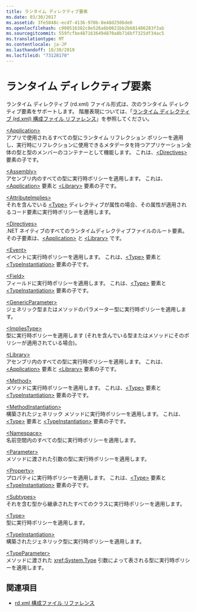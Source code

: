 ```yaml
---
title: ランタイム ディレクティブ要素
ms.date: 03/30/2017
ms.assetid: 3fe5848c-ecd7-4136-970b-8e48d250bde6
ms.openlocfilehash: c900516382c8e526a6b0021bb2b681486283f3ab
ms.sourcegitcommit: 559fcfbe4871636494870a8b716bf7325df34ac5
ms.translationtype: MT
ms.contentlocale: ja-JP
ms.lasthandoff: 10/30/2019
ms.locfileid: "73128170"
---
```

# <a name="runtime-directive-elements"></a>ランタイム ディレクティブ要素
ランタイム ディレクティブ (rd.xml) ファイル形式は、次のランタイム ディレクティブ要素をサポートします。 階層表現については、「[ランタイム ディレクティブ (rd.xml) 構成ファイル リファレンス](runtime-directives-rd-xml-configuration-file-reference.md)」を参照してください。  
  
 [\<Application>](application-element-net-native.md)  
 アプリで使用されるすべての型にランタイム リフレクション ポリシーを適用し、実行時にリフレクションに使用できるメタデータを持つアプリケーション全体の型と型のメンバーのコンテナーとして機能します。 これは、[\<Directives>](directives-element-net-native.md) 要素の子です。  
  
 [\<Assembly>](assembly-element-net-native.md)  
 アセンブリ内のすべての型に実行時ポリシーを適用します。 これは、[\<Application>](application-element-net-native.md) 要素と [\<Library>](library-element-net-native.md) 要素の子です。  
  
 [\<AttributeImplies>](attributeimplies-element-net-native.md)  
 それを含んでいる [\<Type>](type-element-net-native.md) ディレクティブが属性の場合、その属性が適用されるコード要素に実行時ポリシーを適用します。  
  
 [\<Directives>](directives-element-net-native.md)  
 .NET ネイティブのすべてのランタイムディレクティブファイルのルート要素。 その子要素は、[\<Application>](application-element-net-native.md) と [\<Library>](library-element-net-native.md) です。  
  
 [\<Event>](event-element-net-native.md)  
 イベントに実行時ポリシーを適用します。 これは、[\<Type>](type-element-net-native.md) 要素と [\<TypeInstantiation>](typeinstantiation-element-net-native.md) 要素の子です。  
  
 [\<Field>](field-element-net-native.md)  
 フィールドに実行時ポリシーを適用します。 これは、[\<Type>](type-element-net-native.md) 要素と [\<TypeInstantiation>](typeinstantiation-element-net-native.md) 要素の子です。  
  
 [\<GenericParameter>](genericparameter-element-net-native.md)  
 ジェネリック型またはメソッドのパラメーター型に実行時ポリシーを適用します。  
  
 [\<ImpliesType>](impliestype-element-net-native.md)  
 型に実行時ポリシーを適用します (それを含んでいる型またはメソッドにそのポリシーが適用されている場合)。  
  
 [\<Library>](library-element-net-native.md)  
 アセンブリ内のすべての型に実行時ポリシーを適用します。 これは、[\<Application>](application-element-net-native.md) 要素と [\<Library>](library-element-net-native.md) 要素の子です。  
  
 [\<Method>](method-element-net-native.md)  
 メソッドに実行時ポリシーを適用します。 これは、[\<Type>](type-element-net-native.md) 要素と [\<TypeInstantiation>](typeinstantiation-element-net-native.md) 要素の子です。  
  
 [\<MethodInstantiation>](methodinstantiation-element-net-native.md)  
 構築されたジェネリック メソッドに実行時ポリシーを適用します。 これは、[\<Type>](type-element-net-native.md) 要素と [\<TypeInstantiation>](typeinstantiation-element-net-native.md) 要素の子です。  
  
 [\<Namespace>](namespace-element-net-native.md)  
 名前空間内のすべての型に実行時ポリシーを適用します。  
  
 [\<Parameter>](parameter-element-net-native.md)  
 メソッドに渡された引数の型に実行時ポリシーを適用します。  
  
 [\<Property>](property-element-net-native.md)  
 プロパティに実行時ポリシーを適用します。 これは、[\<Type>](type-element-net-native.md) 要素と [\<TypeInstantiation>](typeinstantiation-element-net-native.md) 要素の子です。  
  
 [\<Subtypes>](subtypes-element-net-native.md)  
 それを含む型から継承されたすべてのクラスに実行時ポリシーを適用します。  
  
 [\<Type>](type-element-net-native.md)  
 型に実行時ポリシーを適用します。  
  
 [\<TypeInstantiation>](typeinstantiation-element-net-native.md)  
 構築されたジェネリック型に実行時ポリシーを適用します。  
  
 [\<TypeParameter>](typeparameter-element-net-native.md)  
 メソッドに渡された <xref:System.Type> 引数によって表される型に実行時ポリシーを適用します。  
  
## <a name="see-also"></a>関連項目

- [rd.xml 構成ファイル リファレンス](runtime-directives-rd-xml-configuration-file-reference.md)
